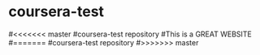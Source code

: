 # coursera-test
#<<<<<<< master
#coursera-test repository
#This is a GREAT WEBSITE
#=======
#coursera-test repository 
#>>>>>>> master
